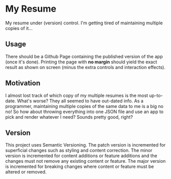 # My Resume

My resume under (version) control. I'm getting tired of maintaining multiple copies of it...

## Usage

There should be a Github Page containing the published version of the app (once it's done).
Printing the page with **no margin** should yield the exact result as shown on screen (minus the extra controls and interaction effects).

## Motivation

I almost lost track of which copy of my multiple resumes is the most up-to-date. What's worse? They all seemed to have out-dated info. As a programmer, maintaining multiple copies of the same data to me is a big no no! So how about throwing everything into one JSON file and use an app to pick and render whatever I need? Sounds pretty good, right?

## Version

This project uses Semantic Versioning. The patch version is incremented for superficial changes such as styling and content correction. The minor version is incremented for content additions or feature additions and the changes must not remove any existing content or feature. The major version is incremented for breaking changes where content or feature must be altered or removed.
